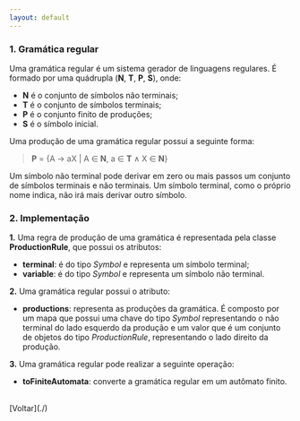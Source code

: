 ```yaml
---
layout: default
---
```


### 1. Gramática regular

Uma gramática regular é um sistema gerador de linguagens regulares. É formado por uma quádrupla (**N**, **T**, **P**, **S**), onde:

- **N** é o conjunto de símbolos não terminais;
- **T** é o conjunto de símbolos terminais;
- **P** é o conjunto finito de produções;
- **S** é o símbolo inicial.

Uma produção de uma gramática regular possui a seguinte forma:

> **P** = {A → aX \| A ∈ **N**, a ∈ **T** ∧ X ∈ **N**} 

Um símbolo não terminal pode derivar em zero ou mais passos um conjunto de símbolos terminais e não terminais.
Um símbolo terminal, como o próprio nome indica, não irá mais derivar outro símbolo.


### 2. Implementação

**1.** Uma regra de produção de uma gramática é representada pela classe **ProductionRule**, que possui os atributos:

- **terminal**: é do tipo *Symbol* e representa um símbolo terminal;
- **variable**: é do tipo *Symbol* e representa um símbolo não terminal. 

**2.** Uma gramática regular possui o atributo:

- **productions**: representa as produções da gramática. É composto por um mapa que possui uma chave do tipo *Symbol* representando o não terminal do lado esquerdo da produção e um valor que é um conjunto de objetos do tipo *ProductionRule*, representando o lado direito da produção.

**3.** Uma gramática regular pode realizar a seguinte operação:

- **toFiniteAutomata**: converte a gramática regular em um autômato finito.

<br>
[Voltar](./)

